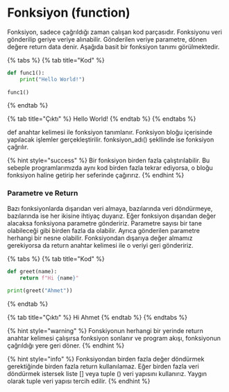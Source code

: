 # Fonksiyon (function)

Fonksiyon, sadece çağrıldığı zaman çalışan kod parçasıdır. Fonksiyonu veri gönderilip geriye veriye alınabilir. Gönderilen veriye parametre, dönen değere return data denir. Aşağıda basit bir fonksiyon tanımı görülmektedir.

{% tabs %}
{% tab title="Kod" %}
```python
def func1():
    print("Hello World!")
    
func1()
```
{% endtab %}

{% tab title="Çıktı" %}
Hello World!
{% endtab %}
{% endtabs %}

def anahtar kelimesi ile fonksiyon tanımlanır. Fonksiyon bloğu içerisinde yapılacak işlemler gerçekleştirilir. fonksiyon_adı() şekllinde ise fonksiyon çağrılır.

{% hint style="success" %}
Bir fonksiyon birden fazla çalıştırılabilir. Bu sebeple programlarımızda aynı kod birden fazla tekrar ediyorsa, o bloğu fonksiyon haline getirip her seferinde çağırırız.
{% endhint %}

### Parametre ve Return

Bazı fonksiyonlarda dışarıdan veri almaya, bazılarında veri döndürmeye, bazılarında ise her ikisine ihtiyaç duyarız. Eğer fonksiyon dışarıdan değer alacaksa fonksiyona parametre göndeririz. Parametre sayısı bir tane olabileceği gibi birden fazla da olabilir. Ayrıca gönderilen parametre herhangi bir nesne olabilir. Fonksiyondan dışarıya değer almamız gerekiyorsa da return anahtar kelimesi ile o veriyi geri göndeririz.

{% tabs %}
{% tab title="Kod" %}
```python
def greet(name):
    return f"Hi {name}"
    
print(greet("Ahmet"))
```
{% endtab %}

{% tab title="Çıktı" %}
Hi Ahmet
{% endtab %}
{% endtabs %}

{% hint style="warning" %}
Fonskiyonun herhangi bir yerinde return anahtar kelimesi çalışırsa fonksiyon sonlanır ve program akışı, fonksiyonun çağrıldığı yere geri döner.
{% endhint %}

{% hint style="info" %}
Fonksiyondan birden fazla değer döndürmek gerektiğinde birden fazla return kullanılamaz. Eğer birden fazla veri döndürmek istersek liste \[] veya tuple () veri yapısını kullanırız. Yaygın olarak tuple veri yapısı tercih edilir.
{% endhint %}
